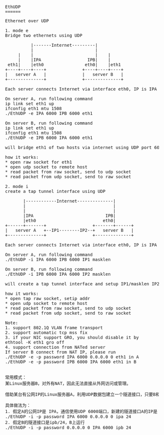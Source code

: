 <pre>
EthUDP
======
<pre>
Ethernet over UDP

1. mode e
Bridge two ethernets using UDP

          |-------Internet---------|
          |                        |
     |    |                        |    |
     |    |IPA                  IPB|    |
 eth1|    |eth0                eth0|    |eth1
+----+----+----+              +----+----+----+
|   server A   |              |   server B   |
+--------------+              +--------------+

Each server connects Internet via interface eth0, IP is IPA & IPB.

On server A, run following command
ip link set eth1 up
ifconfig eth1 mtu 1508
./EthUDP -e IPA 6000 IPB 6000 eth1

On server B, run following command
ip link set eth1 up
ifconfig eth1 mtu 1508
./EthUDP -e IPB 6000 IPA 6000 eth1

will bridge eth1 of two hosts via internet using UDP port 6000

how it works:
* open raw socket for eth1
* open udp socket to remote host
* read packet from raw socket, send to udp socket
* read packet from udp socket, send to raw socket

2. mode i
create a tap tunnel interface using UDP

       |------------Internet--------------|
       |                                  |
       |                                  |
       |IPA                            IPB|
       |eth0                          eth0|
+------+-------+                  +-------+------+
|   server A   +--IP1--------IP2--+   server B   |
+--------------+                  +--------------+

Each server connects Internet via interface eth0, IP is IPA & IPB.

On server A, run following command
./EthUDP -i IPA 6000 IPB 6000 IP1 masklen

On server B, run following command
./EthUDP -i IPB 6000 IPA 6000 IP2 masklen

will create a tap tunnel interface and setup IP1/masklen IP2/masklen via internet using UDP port 6000

how it works:
* open tap raw socket, setip addr
* open udp socket to remote host
* read packet from raw socket, send to udp socket
* read packet from udp socket, send to raw socket

Note:
1. support 802.1Q VLAN frame transport
2. support automatic tcp mss fix
3. if your NIC support GRO, you should disable it by
ethtool -K eth1 gro off
4. support connection from NATed server
If server B connect from NAT IP, please run
./EthUDP -e -p password IPA 6000 0.0.0.0 0 eth1 in A
./EthUDP -e -p password IPB 6000 IPA 6000 eth1 in B


常用模式：
某Linux服务器B，对外有NAT，因此无法直接从外网访问或管理。

借助某台有公网IP的Linux服务器A，利用UDP数据包建立一个隧道接口，只要B和A能使用UDP通信，就可以从A上直接登录B。

具体做法为：
1. 假定A的公网IP是 IPA，通信使用UDP 6000端口，新建的隧道接口A的IP是 ipa/24，密码为password，A上运行
./EthUDP -i -p password IPA 6000 0.0.0.0 0 ipa 24
2. 假定B的隧道接口是ipb/24，B上运行
./EthUDP -i -p password 0.0.0.0 0 IPA 6000 ipb 24
</pre>
